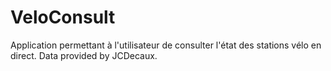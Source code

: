 # VeloConsult
Application permettant à l'utilisateur de consulter l'état des stations vélo en direct.
Data provided by JCDecaux.
